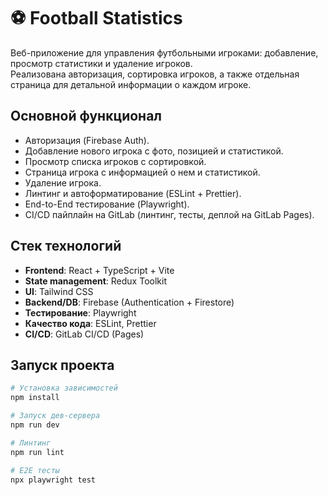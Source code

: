 # ⚽ Football Statistics

Веб-приложение для управления футбольными игроками: добавление, просмотр статистики и удаление игроков.  
Реализована авторизация, сортировка игроков, а также отдельная страница для детальной информации о каждом игроке.

## Основной функционал
- Авторизация (Firebase Auth).
- Добавление нового игрока с фото, позицией и статистикой.
- Просмотр списка игроков с сортировкой.
- Страница игрока с информацией о нем и статистикой.
- Удаление игрока.
- Линтинг и автоформатирование (ESLint + Prettier).
- End-to-End тестирование (Playwright).
- CI/CD пайплайн на GitLab (линтинг, тесты, деплой на GitLab Pages).

## Стек технологий
- **Frontend**: React + TypeScript + Vite
- **State management**: Redux Toolkit
- **UI**: Tailwind CSS
- **Backend/DB**: Firebase (Authentication + Firestore)
- **Тестирование**: Playwright
- **Качество кода**: ESLint, Prettier
- **CI/CD**: GitLab CI/CD (Pages)


## Запуск проекта
```bash
# Установка зависимостей
npm install

# Запуск дев-сервера
npm run dev

# Линтинг
npm run lint

# E2E тесты
npx playwright test

